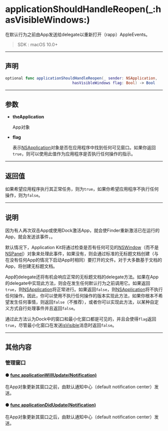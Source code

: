 # applicationShouldHandleReopen(_:hasVisibleWindows:)

在默认行为之前由App发送给delegate以重新打开（rapp）AppleEvents。

> SDK : macOS 10.0+

---
## 声明

```swift
optional func applicationShouldHandleReopen(_ sender: NSApplication, 
                              hasVisibleWindows flag: Bool) -> Bool
```

---
## 参数

* **theApplication**

  App对象

* **flag**

  表示[NSApplication]()对象是否在应用程序中找到任何可见窗口。如果你返回`true`，则可以使用此值作为应用程序是否执行任何操作的指示。

---
## 返回值

如果希望应用程序执行其正常任务，则为`true`，如果你希望应用程序不执行任何操作，则为`false`。

---
## 说明

因为有人再次双击App或使用Dock激活App，就会使Finder重新激活已在运行的App，就会发送该事件，。

默认情况下，Application Kit将通过检查是否有任何可见的[NSWindow]()（而不是[NSPanel]()）对象来处理此事件，如果没有，则会通过标准的无标题文档创建（与在没有任何App的情况下启动App时相同）要打开的文件。对于大多数基于文档的App，将创建无标题文档。

App的delegate还将有机会响应正常的无标题文档的delegate方法。如果在App的delegate中实现此方法，则会在发生任何默认行为之前调用它。如果返回`true`，则[NSApplication]()将正常进行。如果返回`false`，则[NSApplication]()将不执行任何操作。因此，你可以使用不执行任何操作的版本实现此方法，如果你根本不希望发生任何事情，则返回`false`（不推荐），或者你可以实现此方法，以某种自定义方式自行处理事件并且返回`false`。

通过此方法认为Dock中的窗口和最小化窗口都是可见的，并且会使得`flag`返回`true`，尽管最小化窗口在发送[isVisible]()消息时返回`false`。

---
## 其他内容

### 管理窗口

#### ● [func applicationWillUpdate(Notification)](./applicationWillUpdate.md)

在App对象更新其窗口之前，由默认通知中心（default notification center）发送。

#### ● [func applicationDidUpdate(Notification)](./applicationDidUpdate.md)

在App对象更新其窗口之后，由默认通知中心（default notification center）发送。


